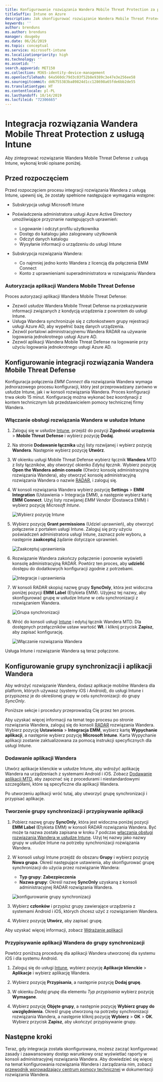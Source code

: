 ```yaml
---
title: Konfigurowanie rozwiązania Wandera Mobile Threat Protection za pomocą usługi Intune
titleSuffix: Intune on Azure
description: Jak skonfigurować rozwiązanie Wandera Mobile Threat Protection za pomocą usługi Microsoft Intune w celu kontrolowania dostępu urządzeń przenośnych do zasobów firmy.
keywords: ''
author: brenduns
ms.author: brenduns
manager: dougeby
ms.date: 06/26/2019
ms.topic: conceptual
ms.service: microsoft-intune
ms.localizationpriority: high
ms.technology: ''
ms.assetid: ''
search.appverid: MET150
ms.collection: M365-identity-device-management
ms.openlocfilehash: 64a560dc79d3c03f52b8e9389c3e47e3e256ee58
ms.sourcegitcommit: dd6755383ba89824d1cc128698a65fde6bb2de55
ms.translationtype: HT
ms.contentlocale: pl-PL
ms.lasthandoff: 10/14/2019
ms.locfileid: "72306665"
---
```

# <a name="integrate-wandera-mobile-threat-protection-with-intune"></a>Integracja rozwiązania Wandera Mobile Threat Protection z usługą Intune  

Aby zintegrować rozwiązanie Wandera Mobile Threat Defense z usługą Intune, wykonaj kroki opisane poniżej.  

## <a name="before-you-begin"></a>Przed rozpoczęciem  

Przed rozpoczęciem procesu integracji rozwiązania Wandera z usługą Intune, upewnij się, że zostały spełnione następujące wymagania wstępne:
- Subskrypcja usługi Microsoft Intune  
- Poświadczenia administratora usługi Azure Active Directory umożliwiające przyznanie następujących uprawnień:  
  - Logowanie i odczyt profilu użytkownika  
  - Dostęp do katalogu jako zalogowany użytkownik  
  - Odczyt danych katalogu  
  - Wysyłanie informacji o urządzeniu do usługi Intune  

- Subskrypcja rozwiązania Wandera:
  - Co najmniej jedno konto Wandera z licencją dla połączenia EMM Connect  
  - Konto z uprawnieniami superadministratora w rozwiązaniu Wandera  
 
### <a name="wandera-mobile-threat-defense-app-authorization"></a>Autoryzacja aplikacji Wandera Mobile Threat Defense  

Proces autoryzacji aplikacji Wandera Mobile Threat Defense:  
- Zezwól usłudze Wandera Mobile Threat Defense na przekazywanie informacji związanych z kondycją urządzenia z powrotem do usługi Intune.  
- Usługa Wandera synchronizuje się z członkostwem grupy rejestracji usługi Azure AD, aby wypełnić bazę danych urządzenia.  
- Zezwól portalowi administracyjnemu Wandera RADAR na używanie logowania jednokrotnego usługi Azure AD.  
- Zezwól aplikacji Wandera Mobile Threat Defense na logowanie przy użyciu logowania jednokrotnego usługi Azure AD.  


## <a name="set-up-wandera-mobile-threat-defense-integration"></a>Konfigurowanie integracji rozwiązania Wandera Mobile Threat Defense  
Konfiguracja połączenia *EMM Connect* dla rozwiązania Wandera wymaga jednorazowego procesu konfiguracji, który jest przeprowadzany zarówno w usłudze Intune, jak i w konsoli rozwiązania Wandera. Proces konfiguracji trwa około 15 minut. Konfigurację można wykonać bez koordynacji z kontem technicznym lub przedstawicielem pomocy technicznej firmy Wandera.  

### <a name="enable-support-for-wandera-in-intune"></a>Włączanie obsługi rozwiązania Wandera w usłudze Intune
1. Zaloguj się w usłudze [Intune](https://go.microsoft.com/fwlink/?linkid=2090973), przejdź do pozycji **Zgodność urządzenia** > **Mobile Threat Defense** i wybierz pozycję **Dodaj**.

2. Na stronie **Dodawanie łącznika** użyj listy rozwijanej i wybierz pozycję **Wandera**. Następnie wybierz pozycję **Utwórz**.  

3. W okienku usługi Mobile Threat Defense wybierz łącznik **Wandera** MTD z listy łączników, aby otworzyć okienko *Edytuj łącznik*. Wybierz pozycję **Open the Wandera admin console** (Otwórz konsolę administracyjną rozwiązania Wandera), aby otworzyć konsolę administracyjną rozwiązania Wandera o nazwie [RADAR](https://radar.wandera.com/login), i zaloguj się. 

4. W konsoli rozwiązania Wandera wybierz pozycję **Settings** > **EMM Integration** (Ustawienia > Integracja EMM), a następnie wybierz kartę **EMM Connect**. Użyj listy rozwijanej *EMM Vendor* (Dostawca EMM) i wybierz pozycję *Microsoft Intune*.

   ![Wybierz pozycję Intune](./media/wandera-mtd-connector-integration/set-up-intune-in-radar.png)

5. Wybierz pozycję **Grant permissions** (Udziel uprawnień), aby otworzyć połączenie z portalem usługi Intune. Zaloguj się przy użyciu poświadczeń administratora usługi Intune, zaznacz pole wyboru, a następnie **zaakceptuj** żądanie dotyczące uprawnień.  

   ![Zaakceptuj uprawnienia](./media/wandera-mtd-connector-integration/permissions.png) 

6. Rozwiązanie Wandera zakończy połączenie i ponownie wyświetli konsolę administracyjną RADAR. Powtórz ten proces, aby **udzielić** dostępu do dodatkowych konfiguracji zgodnie z potrzebami.  

   ![Integracje i uprawnienia](./media/wandera-mtd-connector-integration/integrations-and-permissions.png) 

7. W konsoli RADAR skopiuj nazwę grupy **SyncOnly**, która jest widoczna poniżej pozycji **EMM Label** (Etykieta EMM). Użyjesz tej nazwy, aby skonfigurować grupę w usłudze Intune w celu synchronizacji z rozwiązaniem Wandera.

   ![Grupa synchronizacji](./media/wandera-mtd-connector-integration/sync-group-name.png) 

8. Wróć do konsoli usługi [Intune](https://go.microsoft.com/fwlink/?linkid=2090973) i edytuj łącznik Wandera MTD. Dla dostępnych przełączników ustaw wartość **Wł.** i kliknij przycisk **Zapisz**, aby zapisać konfigurację.  

   ![Włączanie rozwiązania Wandera](./media/wandera-mtd-connector-integration/enable-wandera.png) 

Usługa Intune i rozwiązanie Wandera są teraz połączone.  

## <a name="configure-the-wandera-applications-and-synchronization-group"></a>Konfigurowanie grupy synchronizacji i aplikacji Wandera  
Aby wdrożyć rozwiązanie Wandera, dodasz aplikacje mobilne Wandera dla platform, których używasz (systemy iOS i Android), do usługi Intune i przypiszesz je do określonej grupy w celu synchronizacji: do grupy *SyncOnly*. 

Poniższe sekcje i procedury przeprowadzą Cię przez ten proces.

Aby uzyskać więcej informacji na temat tego procesu po stronie rozwiązania Wandera, zaloguj się do konsoli [RADAR](https://radar.wandera.com/login) rozwiązania Wandera. Wybierz pozycję **Ustawienia** > **Integracja EMM**, wybierz kartę **Wypychanie aplikacji**, a następnie wybierz pozycję **Microsoft Intune**. Karta Wypychanie aplikacji zostanie zaktualizowana za pomocą instrukcji specyficznych dla usługi Intune.  

### <a name="add-the-wandera-apps"></a>Dodawanie aplikacji Wandera  
Utwórz aplikacje klienckie w usłudze Intune, aby wdrożyć aplikację Wandera na urządzeniach z systemami Android i iOS. Zobacz [Dodawanie aplikacji MTD](mtd-apps-ios-app-configuration-policy-add-assign.md), aby zapoznać się z procedurami i niestandardowymi szczegółami, które są specyficzne dla aplikacji Wandera.  

Po utworzeniu aplikacji wróć tutaj, aby utworzyć grupę synchronizacji i przypisać aplikacje.  


### <a name="create-the-synchronization-group-and-assign-the-apps"></a>Tworzenie grupy synchronizacji i przypisywanie aplikacji

1. Pobierz nazwę grupy **SyncOnly**, która jest widoczna poniżej pozycji **EMM Label** (Etykieta EMM) w konsoli RADAR rozwiązania Wandera. Być może ta nazwa została zapisana w kroku 7 podczas [włączania obsługi rozwiązania Wandera w usłudze Intune](#enable-support-for-wandera-in-intune). Użyj tej nazwy jako nazwy grupy w usłudze Intune na potrzeby synchronizacji rozwiązania Wandera.  

2. W konsoli usługi Intune przejdź do obszaru **Grupy** i wybierz pozycję **Nowa grupa**. Określ następujące ustawienia, aby skonfigurować grupę synchronizacji do użycia przez rozwiązanie Wandera:
   - **Typ grupy**: **Zabezpieczenia**
   - **Nazwa grupy**: Określ nazwę **SyncOnly** uzyskaną z konsoli administracyjnej RADAR rozwiązania Wandera.

   ![konfigurowanie grupy synchronizacji](./media/wandera-mtd-connector-integration/configure-sync-group.png)

3. Wybierz **członków** i przypisz grupy zawierające urządzenia z systemami Android i iOS, których chcesz użyć z rozwiązaniem Wandera.

4. Wybierz pozycję **Utwórz**, aby zapisać grupę.

Aby uzyskać więcej informacji, zobacz [Wdrażanie aplikacji](../apps/apps-deploy.md)

### <a name="assign-the-wandera-apps-to-the-synchronization-group"></a>Przypisywanie aplikacji Wandera do grupy synchronizacji  
Powtórz poniższą procedurę dla aplikacji Wandera utworzonej dla systemu iOS i dla systemu Android.

1. Zaloguj się do usługi [Intune](https://go.microsoft.com/fwlink/?linkid=2090973), wybierz pozycję **Aplikacje klienckie** > **Aplikacje** i wybierz aplikację Wandera.  

2. Wybierz pozycję **Przypisania**, a następnie pozycję **Dodaj grupę**.  

3. W okienku *Dodaj grupę* dla elementu *Typ przypisania* wybierz pozycję **Wymagane**.

4. Wybierz pozycję **Objęte grupy**, a następnie pozycję **Wybierz grupy do uwzględnienia**. Określ grupę utworzoną na potrzeby synchronizacji rozwiązania Wandera, a następnie kliknij pozycję **Wybierz** > **OK** > **OK**. Wybierz przycisk **Zapisz**, aby ukończyć przypisywanie grupy.  
 

## <a name="next-steps"></a>Następne kroki  
Teraz, gdy integracja została skonfigurowana, możesz zacząć konfigurować zasady i zaawansowany dostęp warunkowy oraz wyświetlać raporty w konsoli administracyjnej rozwiązania Wandera. Aby dowiedzieć się więcej na temat konfigurowania rozwiązania Wandera i zarządzania nim, zobacz [przewodnik wprowadzający centrum pomocy technicznej](https://radar.wandera.com/?return_to=https://wandera.force.com/Customer/s/getting-started) w dokumentacji rozwiązania Wandera.  
 